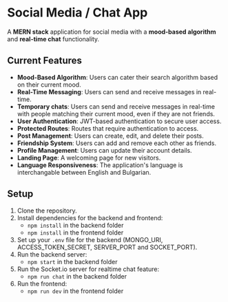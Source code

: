 # Social Media / Chat App

A **MERN stack** application for social media with a **mood-based algorithm** and **real-time chat** functionality.

## Current Features

- **Mood-Based Algorithm**: Users can cater their search algorithm based on their current mood.
- **Real-Time Messaging**: Users can send and receive messages in real-time.
- **Temporary chats**: Users can send and receive messages in real-time with people matching their current mood, even if they are not friends.
- **User Authentication**: JWT-based authentication to secure user access.
- **Protected Routes**: Routes that require authentication to access.
- **Post Management**: Users can create, edit, and delete their posts.
- **Friendship System**: Users can add and remove each other as friends.
- **Profile Management**: Users can update their account details.
- **Landing Page**: A welcoming page for new visitors.
- **Language Responsiveness**: The application's language is interchangable between English and Bulgarian.

## Setup

1. Clone the repository.
2. Install dependencies for the backend and frontend:
   - `npm install` in the backend folder
   - `npm install` in the frontend folder
3. Set up your `.env` file for the backend (MONGO_URI, ACCESS_TOKEN_SECRET, SERVER_PORT and SOCKET_PORT).
4. Run the backend server:
   - `npm start` in the backend folder
5. Run the Socket.io server for realtime chat feature:
   - `npm run chat` in the backend folder
6. Run the frontend:
   - `npm run dev` in the frontend folder
